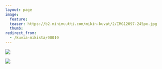 ```yaml
---
layout: page
image:
  feature:
  teaser: https://b2.minimuutti.com/mikin-kuvat/2/IMG12097-245px.jpg
  thumb:
redirect_from:
  - /kuvia-mikista/00010
---
```


![](https://b2.minimuutti.com/mikin-kuvat/2/IMG12096-800px.jpg)

![](https://b2.minimuutti.com/mikin-kuvat/2/IMG12097-800px.jpg)
